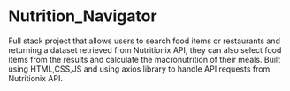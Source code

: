 # Nutrition_Navigator
Full stack project that allows users to search food items or restaurants and returning a dataset retrieved from Nutritionix API, they can also select food items from the results and calculate the macronutrition of their meals. 
Built using HTML,CSS,JS and using axios library to handle API requests from Nutritionix API.
